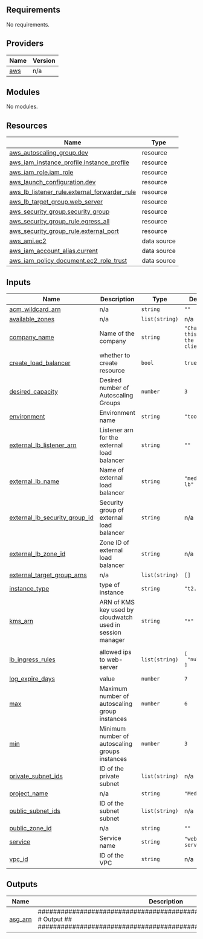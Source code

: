 <!-- BEGIN_TF_DOCS -->
## Requirements

No requirements.

## Providers

| Name | Version |
|------|---------|
| <a name="provider_aws"></a> [aws](#provider\_aws) | n/a |

## Modules

No modules.

## Resources

| Name | Type |
|------|------|
| [aws_autoscaling_group.dev](https://registry.terraform.io/providers/hashicorp/aws/latest/docs/resources/autoscaling_group) | resource |
| [aws_iam_instance_profile.instance_profile](https://registry.terraform.io/providers/hashicorp/aws/latest/docs/resources/iam_instance_profile) | resource |
| [aws_iam_role.iam_role](https://registry.terraform.io/providers/hashicorp/aws/latest/docs/resources/iam_role) | resource |
| [aws_launch_configuration.dev](https://registry.terraform.io/providers/hashicorp/aws/latest/docs/resources/launch_configuration) | resource |
| [aws_lb_listener_rule.external_forwarder_rule](https://registry.terraform.io/providers/hashicorp/aws/latest/docs/resources/lb_listener_rule) | resource |
| [aws_lb_target_group.web_server](https://registry.terraform.io/providers/hashicorp/aws/latest/docs/resources/lb_target_group) | resource |
| [aws_security_group.security_group](https://registry.terraform.io/providers/hashicorp/aws/latest/docs/resources/security_group) | resource |
| [aws_security_group_rule.egress_all](https://registry.terraform.io/providers/hashicorp/aws/latest/docs/resources/security_group_rule) | resource |
| [aws_security_group_rule.external_port](https://registry.terraform.io/providers/hashicorp/aws/latest/docs/resources/security_group_rule) | resource |
| [aws_ami.ec2](https://registry.terraform.io/providers/hashicorp/aws/latest/docs/data-sources/ami) | data source |
| [aws_iam_account_alias.current](https://registry.terraform.io/providers/hashicorp/aws/latest/docs/data-sources/iam_account_alias) | data source |
| [aws_iam_policy_document.ec2_role_trust](https://registry.terraform.io/providers/hashicorp/aws/latest/docs/data-sources/iam_policy_document) | data source |

## Inputs

| Name | Description | Type | Default | Required |
|------|-------------|------|---------|:--------:|
| <a name="input_acm_wildcard_arn"></a> [acm\_wildcard\_arn](#input\_acm\_wildcard\_arn) | n/a | `string` | `""` | no |
| <a name="input_available_zones"></a> [available\_zones](#input\_available\_zones) | n/a | `list(string)` | n/a | yes |
| <a name="input_company_name"></a> [company\_name](#input\_company\_name) | Name of the company | `string` | `"Change this to the client"` | no |
| <a name="input_create_load_balancer"></a> [create\_load\_balancer](#input\_create\_load\_balancer) | whether to create resource | `bool` | `true` | no |
| <a name="input_desired_capacity"></a> [desired\_capacity](#input\_desired\_capacity) | Desired number of Autoscaling Groups | `number` | `3` | no |
| <a name="input_environment"></a> [environment](#input\_environment) | Environment name | `string` | `"tools"` | no |
| <a name="input_external_lb_listener_arn"></a> [external\_lb\_listener\_arn](#input\_external\_lb\_listener\_arn) | Listener arn for the external load balancer | `string` | `""` | no |
| <a name="input_external_lb_name"></a> [external\_lb\_name](#input\_external\_lb\_name) | Name of external load balancer | `string` | `"medium-lb"` | no |
| <a name="input_external_lb_security_group_id"></a> [external\_lb\_security\_group\_id](#input\_external\_lb\_security\_group\_id) | Security group of external load balancer | `string` | n/a | yes |
| <a name="input_external_lb_zone_id"></a> [external\_lb\_zone\_id](#input\_external\_lb\_zone\_id) | Zone ID of external load balancer | `string` | n/a | yes |
| <a name="input_external_target_group_arns"></a> [external\_target\_group\_arns](#input\_external\_target\_group\_arns) | n/a | `list(string)` | `[]` | no |
| <a name="input_instance_type"></a> [instance\_type](#input\_instance\_type) | type of instance | `string` | `"t2.micro"` | no |
| <a name="input_kms_arn"></a> [kms\_arn](#input\_kms\_arn) | ARN of KMS key used by cloudwatch used in session manager | `string` | `"*"` | no |
| <a name="input_lb_ingress_rules"></a> [lb\_ingress\_rules](#input\_lb\_ingress\_rules) | allowed ips to web-server | `list(string)` | <pre>[<br>  "null"<br>]</pre> | no |
| <a name="input_log_expire_days"></a> [log\_expire\_days](#input\_log\_expire\_days) | value | `number` | `7` | no |
| <a name="input_max"></a> [max](#input\_max) | Maximum number of autoscaling group instances | `number` | `6` | no |
| <a name="input_min"></a> [min](#input\_min) | Minimum number of autoscaling groups instances | `number` | `3` | no |
| <a name="input_private_subnet_ids"></a> [private\_subnet\_ids](#input\_private\_subnet\_ids) | ID of the private subnet | `list(string)` | n/a | yes |
| <a name="input_project_name"></a> [project\_name](#input\_project\_name) | n/a | `string` | `"Medium"` | no |
| <a name="input_public_subnet_ids"></a> [public\_subnet\_ids](#input\_public\_subnet\_ids) | ID of the subnet subnet | `list(string)` | n/a | yes |
| <a name="input_public_zone_id"></a> [public\_zone\_id](#input\_public\_zone\_id) | n/a | `string` | `""` | no |
| <a name="input_service"></a> [service](#input\_service) | Service name | `string` | `"web-server"` | no |
| <a name="input_vpc_id"></a> [vpc\_id](#input\_vpc\_id) | ID of the VPC | `string` | n/a | yes |

## Outputs

| Name | Description |
|------|-------------|
| <a name="output_asg_arn"></a> [asg\_arn](#output\_asg\_arn) | ################################################################### #                          Output                                ## ################################################################### |
<!-- END_TF_DOCS -->
